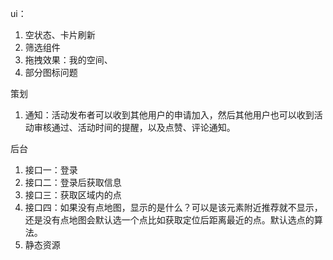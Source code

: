 ui：

1. 空状态、卡片刷新
2. 筛选组件
3. 拖拽效果：我的空间、
4. 部分图标问题



策划

1. 通知：活动发布者可以收到其他用户的申请加入，然后其他用户也可以收到活动审核通过、活动时间的提醒，以及点赞、评论通知。



后台

1. 接口一：登录
2. 接口二：登录后获取信息
3. 接口三：获取区域内的点
4. 接口四：如果没有点地图，显示的是什么？可以是该元素附近推荐就不显示，还是没有点地图会默认选一个点比如获取定位后距离最近的点。默认选点的算法。
5. 静态资源